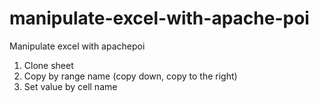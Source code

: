 # manipulate-excel-with-apache-poi
Manipulate excel with apachepoi
1. Clone sheet
2. Copy by range name (copy down, copy to the right)
3. Set value by cell name
